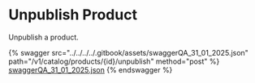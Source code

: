 # Unpublish Product

Unpublish a product.

{% swagger src="../../../../.gitbook/assets/swaggerQA_31_01_2025.json" path="/v1/catalog/products/{id}/unpublish" method="post" %}
[swaggerQA_31_01_2025.json](../../../../.gitbook/assets/swaggerQA_31_01_2025.json)
{% endswagger %}
